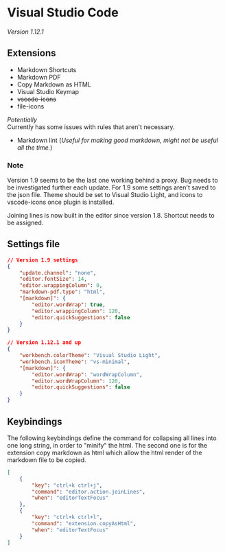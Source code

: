 # Visual Studio Code

_Version 1.12.1_

## Extensions

* Markdown Shortcuts
* Markdown PDF
* Copy Markdown as HTML
* Visual Studio Keymap
* ~~vscode-icons~~
* file-icons

_Potentially_  
Currently has some issues with rules that aren't necessary.

* Markdown lint (_Useful for making good markdown, might not be useful all the time._)

### Note

Version 1.9 seems to be the last one working behind a proxy. Bug needs to be investigated further each update. For 1.9 some settings aren't saved to the json file. Theme should be set to Visual Studio Light, and icons to vscode-icons once plugin is installed.

Joining lines is now built in the editor since version 1.8. Shortcut needs to be assigned.
<!--TODO: Assign shortcut to join lines-->

## Settings file

```json
// Version 1.9 settings
{
    "update.channel": "none",
    "editor.fontSize": 14,
    "editor.wrappingColumn": 0,
    "markdown-pdf.type": "html",
    "[markdown]": {
        "editor.wordWrap": true,
        "editor.wrappingColumn": 120,
        "editor.quickSuggestions": false
    }
}
```

```json
// Version 1.12.1 and up
{
    "workbench.colorTheme": "Visual Studio Light",
    "workbench.iconTheme": "vs-minimal",
    "[markdown]": {
        "editor.wordWrap": "wordWrapColumn",
        "editor.wordWrapColumn": 120,
        "editor.quickSuggestions": false
    }
}
```

## Keybindings
The following keybindings define the command for collapsing all lines into one long string, in order to "minify" the html. The second one is for the extension copy markdown as html which allow the html render of the markdown file to be copied.

```json
[
    {
        "key": "ctrl+k ctrl+j",
        "command": "editor.action.joinLines",
        "when": "editorTextFocus"
    },
    {
        "key": "ctrl+k ctrl+l",
        "command": "extension.copyAsHtml",
        "when": "editorTextFocus"
    }
]
```
<!--TODO: Change icon theme to file-icons-->
